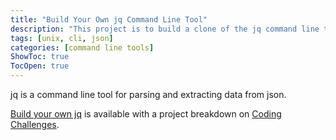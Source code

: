 ```yaml
---
title: "Build Your Own jq Command Line Tool"
description: "This project is to build a clone of the jq command line tool."
tags: [unix, cli, json]
categories: [command line tools]
ShowToc: true
TocOpen: true
---
```


jq is a command line tool for parsing and extracting data from json.

<!--more-->

[Build your own jq](https://codingchallenges.fyi/challenges/challenge-jq) is available with a project breakdown on [Coding Challenges](https://codingchallenges.fyi/).
